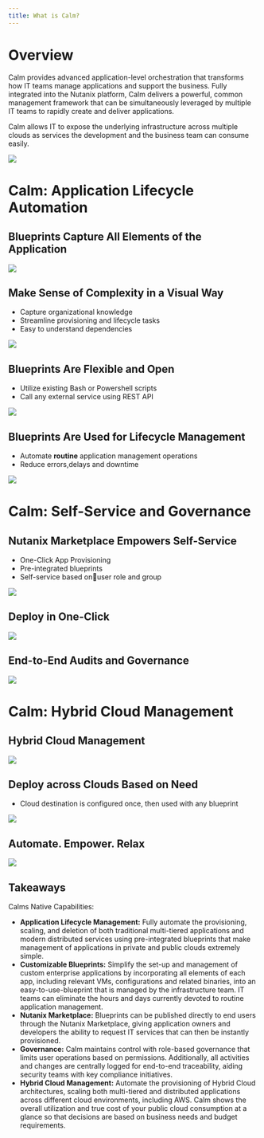```yaml
---
title: What is Calm?
---
```


# Overview

Calm provides advanced application-level orchestration that transforms
how IT teams manage applications and support the business. Fully
integrated into the Nutanix platform, Calm delivers a powerful, common
management framework that can be simultaneously leveraged by multiple IT
teams to rapidly create and deliver applications.

Calm allows IT to expose the underlying infrastructure across multiple
clouds as services the development and the business team can consume
easily.

![](images/calm_hybrid_cloud.png)

# Calm: Application Lifecycle Automation

## Blueprints Capture All Elements of the Application

![](images/what_is_calm_07.png)

## Make Sense of Complexity in a Visual Way

-   Capture organizational knowledge
-   Streamline provisioning and lifecycle tasks
-   Easy to understand dependencies

![](images/what_is_calm_08.png)

## Blueprints Are Flexible and Open

-   Utilize existing Bash or Powershell scripts
-   Call any external service using REST API

![](images/what_is_calm_09.png)

## Blueprints Are Used for Lifecycle Management

-   Automate **routine** application management operations
-   Reduce errors,delays and downtime

![](images/what_is_calm_10.png)

# Calm: Self-Service and Governance

## Nutanix Marketplace Empowers Self-Service

-   One-Click App Provisioning
-   Pre-integrated blueprints
-   Self-service based onuser role and group

![](images/what_is_calm_11.png)

## Deploy in One-Click

![](images/what_is_calm_12.png)

## End-to-End Audits and Governance

![](images/what_is_calm_13.png)

# Calm: Hybrid Cloud Management

## Hybrid Cloud Management

![](images/what_is_calm_14.png)

## Deploy across Clouds Based on Need

-   Cloud destination is configured once, then used with any blueprint

![](images/what_is_calm_15.png)

## Automate. Empower. Relax

![](images/what_is_calm_16.png)

## Takeaways

Calms Native Capabilities:

-   **Application Lifecycle Management:** Fully automate the provisioning, scaling, and deletion of both traditional multi-tiered
    applications and modern distributed services using pre-integrated blueprints that make management of applications in private and
    public clouds extremely simple.
-   **Customizable Blueprints:** Simplify the set-up and management of custom enterprise applications by incorporating all elements of each
    app, including relevant VMs, configurations and related binaries, into an easy-to-use-blueprint that is managed by the infrastructure
    team. IT teams can eliminate the hours and days currently devoted to routine application management.
-   **Nutanix Marketplace:** Blueprints can be published directly to end users through the Nutanix Marketplace, giving application owners and
    developers the ability to request IT services that can then be instantly provisioned.
-   **Governance:** Calm maintains control with role-based governance that limits user operations based on permissions. Additionally, all
    activities and changes are centrally logged for end-to-end traceability, aiding security teams with key compliance initiatives.
-   **Hybrid Cloud Management:** Automate the provisioning of Hybrid Cloud architectures, scaling both multi-tiered and distributed
    applications across different cloud environments, including AWS. Calm shows the overall utilization and true cost of your public
    cloud consumption at a glance so that decisions are based on business needs and budget requirements.

